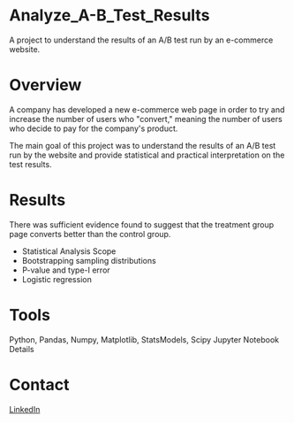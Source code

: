 # Analyze_A-B_Test_Results
A project to understand the results of an A/B test run by an e-commerce website.

# Overview
A company has developed a new e-commerce web page in order to try and increase the number of users who "convert," meaning the number of users who decide to pay for the company's product.

The main goal of this project was to understand the results of an A/B test run by the website and provide statistical and practical interpretation on the test results.

# Results
There was sufficient evidence found to suggest that the treatment group page converts better than the control group. 

- Statistical Analysis Scope
- Bootstrapping sampling distributions
- P-value and type-I error
- Logistic regression

# Tools
Python, Pandas, Numpy, Matplotlib, StatsModels, Scipy
Jupyter Notebook
Details

# Contact
[LinkedIn](https://www.linkedin.com/in/saurabhbhardwajofficial/)
